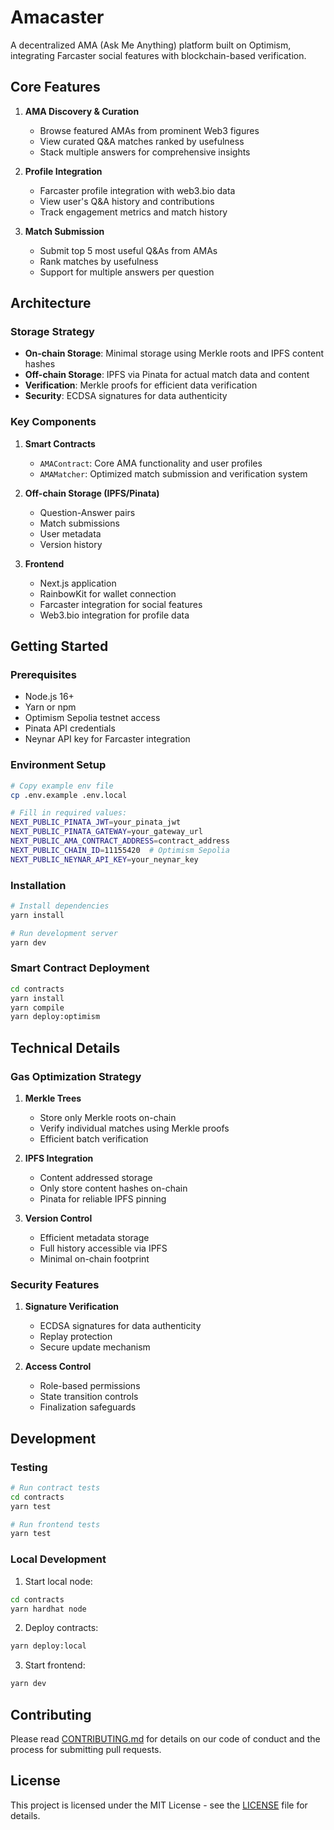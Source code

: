 # Amacaster

A decentralized AMA (Ask Me Anything) platform built on Optimism, integrating Farcaster social features with blockchain-based verification.

## Core Features

1. **AMA Discovery & Curation**

   - Browse featured AMAs from prominent Web3 figures
   - View curated Q&A matches ranked by usefulness
   - Stack multiple answers for comprehensive insights

2. **Profile Integration**

   - Farcaster profile integration with web3.bio data
   - View user's Q&A history and contributions
   - Track engagement metrics and match history

3. **Match Submission**
   - Submit top 5 most useful Q&As from AMAs
   - Rank matches by usefulness
   - Support for multiple answers per question

## Architecture

### Storage Strategy

- **On-chain Storage**: Minimal storage using Merkle roots and IPFS content hashes
- **Off-chain Storage**: IPFS via Pinata for actual match data and content
- **Verification**: Merkle proofs for efficient data verification
- **Security**: ECDSA signatures for data authenticity

### Key Components

1. **Smart Contracts**

   - `AMAContract`: Core AMA functionality and user profiles
   - `AMAMatcher`: Optimized match submission and verification system

2. **Off-chain Storage (IPFS/Pinata)**

   - Question-Answer pairs
   - Match submissions
   - User metadata
   - Version history

3. **Frontend**
   - Next.js application
   - RainbowKit for wallet connection
   - Farcaster integration for social features
   - Web3.bio integration for profile data

## Getting Started

### Prerequisites

- Node.js 16+
- Yarn or npm
- Optimism Sepolia testnet access
- Pinata API credentials
- Neynar API key for Farcaster integration

### Environment Setup

```bash
# Copy example env file
cp .env.example .env.local

# Fill in required values:
NEXT_PUBLIC_PINATA_JWT=your_pinata_jwt
NEXT_PUBLIC_PINATA_GATEWAY=your_gateway_url
NEXT_PUBLIC_AMA_CONTRACT_ADDRESS=contract_address
NEXT_PUBLIC_CHAIN_ID=11155420  # Optimism Sepolia
NEXT_PUBLIC_NEYNAR_API_KEY=your_neynar_key
```

### Installation

```bash
# Install dependencies
yarn install

# Run development server
yarn dev
```

### Smart Contract Deployment

```bash
cd contracts
yarn install
yarn compile
yarn deploy:optimism
```

## Technical Details

### Gas Optimization Strategy

1. **Merkle Trees**

   - Store only Merkle roots on-chain
   - Verify individual matches using Merkle proofs
   - Efficient batch verification

2. **IPFS Integration**

   - Content addressed storage
   - Only store content hashes on-chain
   - Pinata for reliable IPFS pinning

3. **Version Control**
   - Efficient metadata storage
   - Full history accessible via IPFS
   - Minimal on-chain footprint

### Security Features

1. **Signature Verification**

   - ECDSA signatures for data authenticity
   - Replay protection
   - Secure update mechanism

2. **Access Control**
   - Role-based permissions
   - State transition controls
   - Finalization safeguards

## Development

### Testing

```bash
# Run contract tests
cd contracts
yarn test

# Run frontend tests
yarn test
```

### Local Development

1. Start local node:

```bash
cd contracts
yarn hardhat node
```

2. Deploy contracts:

```bash
yarn deploy:local
```

3. Start frontend:

```bash
yarn dev
```

## Contributing

Please read [CONTRIBUTING.md](CONTRIBUTING.md) for details on our code of conduct and the process for submitting pull requests.

## License

This project is licensed under the MIT License - see the [LICENSE](LICENSE) file for details.
